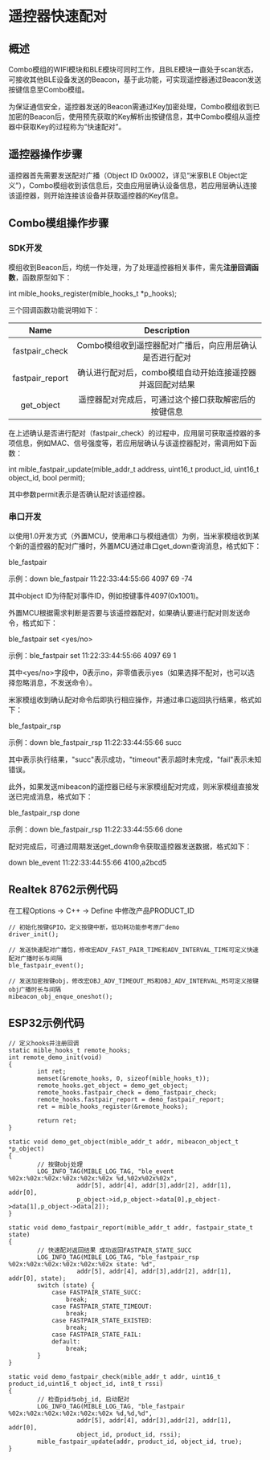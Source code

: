 ﻿# 遥控器快速配对

## 概述

Combo模组的WIFI模块和BLE模块可同时工作，且BLE模块一直处于scan状态，可接收其他BLE设备发送的Beacon，基于此功能，可实现遥控器通过Beacon发送按键信息至Combo模组。

为保证通信安全，遥控器发送的Beacon需通过Key加密处理，Combo模组收到已加密的Beacon后，使用预先获取的Key解析出按键信息，其中Combo模组从遥控器中获取Key的过程称为“快速配对”。

## 遥控器操作步骤

遥控器首先需要发送配对广播（Object ID 0x0002，详见“米家BLE Object定义”），Combo模组收到该信息后，交由应用层确认设备信息，若应用层确认连接该遥控器，则开始连接该设备并获取遥控器的Key信息。

## Combo模组操作步骤

### SDK开发

模组收到Beacon后，均统一作处理，为了处理遥控器相关事件，需先**注册回调函数**，函数原型如下：

int mible_hooks_register(mible_hooks_t *p_hooks);

三个回调函数功能说明如下：

|      Name       |                        Description                        |
| :-------------: | :-------------------------------------------------------: |
| fastpair_check  |  Combo模组收到遥控器配对广播后，向应用层确认是否进行配对  |
| fastpair_report | 确认进行配对后，combo模组自动开始连接遥控器并返回配对结果 |
|   get_object    |   遥控器配对完成后，可通过这个接口获取解密后的按键信息    |

在上述确认是否进行配对（fastpair_check）的过程中，应用层可获取遥控器的多项信息，例如MAC、信号强度等，若应用层确认与该遥控器配对，需调用如下函数：

int mible_fastpair_update(mible_addr_t address, uint16_t product_id, uint16_t object_id, bool permit);

其中参数permit表示是否确认配对该遥控器。

### 串口开发

以使用1.0开发方式（外置MCU，使用串口与模组通信）为例，当米家模组收到某个新的遥控器的配对广播时，外置MCU通过串口get_down查询消息，格式如下：

ble_fastpair <MAC> <object ID> <product ID> <RSSI>

示例：down ble_fastpair 11:22:33:44:55:66 4097 69 -74

其中object ID为待配对事件ID，例如按键事件4097(0x1001)。

外置MCU根据需求判断是否要与该遥控器配对，如果确认要进行配对则发送命令，格式如下：

ble_fastpair set <MAC> <object ID> <product ID> <yes/no>

示例：ble_fastpair set 11:22:33:44:55:66 4097 69 1

其中<yes/no>字段中，0表示no，非零值表示yes（如果选择不配对，也可以选择忽略消息，不发送命令）。

米家模组收到确认配对命令后即执行相应操作，并通过串口返回执行结果，格式如下：

ble_fastpair_rsp <MAC> <status>

示例：down ble_fastpair_rsp 11:22:33:44:55:66 succ

其中<status>表示执行结果，"succ"表示成功，"timeout"表示超时未完成，"fail"表示未知错误。

此外，如果发送mibeacon的遥控器已经与米家模组配对完成，则米家模组直接发送已完成消息，格式如下：

ble_fastpair_rsp <MAC> done

示例：down ble_fastpair_rsp 11:22:33:44:55:66 done

配对完成后，可通过周期发送get_down命令获取遥控器发送数据，格式如下：

down ble_event 11:22:33:44:55:66 4100,a2bcd5

## Realtek 8762示例代码

在工程Options -> C++ -> Define 中修改产品PRODUCT_ID

	// 初始化按键GPIO，定义按键中断，低功耗功能参考原厂demo
	driver_init();

	// 发送快速配对广播包，修改宏ADV_FAST_PAIR_TIME和ADV_INTERVAL_TIME可定义快速配对广播时长与间隔
	ble_fastpair_event();

	// 发送加密按键obj，修改宏OBJ_ADV_TIMEOUT_MS和OBJ_ADV_INTERVAL_MS可定义按键obj广播时长与间隔
	mibeacon_obj_enque_oneshot();

## ESP32示例代码

	// 定义hooks并注册回调
	static mible_hooks_t remote_hooks;
	int remote_demo_init(void)
	{
			int ret;
			memset(&remote_hooks, 0, sizeof(mible_hooks_t));
			remote_hooks.get_object = demo_get_object;
			remote_hooks.fastpair_check = demo_fastpair_check;
			remote_hooks.fastpair_report = demo_fastpair_report;
			ret = mible_hooks_register(&remote_hooks);
			
			return ret;
	}
        
	static void demo_get_object(mible_addr_t addr, mibeacon_object_t *p_object)
	{
			// 按键obj处理
			LOG_INFO_TAG(MIBLE_LOG_TAG, "ble_event %02x:%02x:%02x:%02x:%02x:%02x %d,%02x%02x%02x",
                       addr[5], addr[4], addr[3],addr[2], addr[1], addr[0], 
                       p_object->id,p_object->data[0],p_object->data[1],p_object->data[2]);
	}
		
	static void demo_fastpair_report(mible_addr_t addr, fastpair_state_t state)
	{
			// 快速配对返回结果 成功返回FASTPAIR_STATE_SUCC
			LOG_INFO_TAG(MIBLE_LOG_TAG, "ble_fastpair_rsp %02x:%02x:%02x:%02x:%02x:%02x state: %d",
                       addr[5], addr[4], addr[3],addr[2], addr[1], addr[0], state);
			switch (state) {
				case FASTPAIR_STATE_SUCC:
					break;
				case FASTPAIR_STATE_TIMEOUT:
					break;
				case FASTPAIR_STATE_EXISTED:
					break;
				case FASTPAIR_STATE_FAIL:
				default:
					break;
			}
	}
		
	static void demo_fastpair_check(mible_addr_t addr, uint16_t product_id,uint16_t object_id, int8_t rssi)
	{
			// 检查pid与obj_id, 启动配对
			LOG_INFO_TAG(MIBLE_LOG_TAG, "ble_fastpair %02x:%02x:%02x:%02x:%02x:%02x %d,%d,%d",
                       addr[5], addr[4], addr[3],addr[2], addr[1], addr[0], 
                       object_id, product_id, rssi);
			mible_fastpair_update(addr, product_id, object_id, true);
	}
		